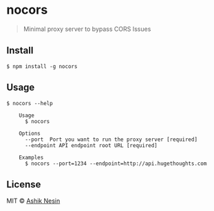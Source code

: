 # nocors
> Minimal proxy server to bypass CORS Issues


## Install

```
$ npm install -g nocors
```


## Usage

```
$ nocors --help

	Usage
	  $ nocors

	Options
	  --port  Port you want to run the proxy server [required]
	  --endpoint API endpoint root URL [required]

	Examples
	  $ nocors --port=1234 --endpoint=http://api.hugethoughts.com
```


## License

MIT © [Ashik Nesin](https://github.com/HugeThoughts/nocors)
